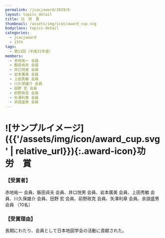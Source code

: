 ```yaml
---
permalink: /jcacjaward/2019/6
layout: topics_detail
title: 功　労　賞
thumbnail: /assets/img/icon/award_cup.svg
bodyclass: topics-detail
categories:
  - jcacjaward
  - 13th
tags:
  - 第13回（平成31年度）
members:
  - 赤地祐一 会員
  - 飯田貞夫 会員
  - 井口悦男 会員
  - 岩本廣美 会員
  - 上田秀敏 会員
  - 川久保雄介 会員
  - 田野 宏 会員
  - 前野政克 会員
  - 矢澤利章 会員
  - 余語盛男 会員
---
```


# ![サンプルイメージ]({{'/assets/img/icon/award_cup.svg' | relative_url}}){:.award-icon}功　労　賞

### 【受賞者】

赤地祐一 会員、飯田貞夫 会員、井口悦男 会員、岩本廣美 会員、上田秀敏 会員、川久保雄介 会員、田野 宏 会員、前野政克 会員、矢澤利章 会員、余語盛男 会員 （10名）

### 【受賞理由】

長期にわたり、会員として日本地図学会の活動に貢献された。
